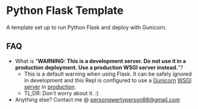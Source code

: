 # Python Flask Template

A template set up to run Python Flask and deploy with Gunicorn.

## FAQ

- What is "**WARNING: This is a development server. Do not use it in a production deployment. Use a production WSGI server instead.**"?
  - This is a default warning when using Flask. It can be safely ignored in development and this Repl is configured to use a [Gunicorn](https://pypi.org/project/gunicorn/) [WSGI server](https://en.wikipedia.org/wiki/Web_Server_Gateway_Interface) in [production](https://docs.replit.com/category/deployments).
  - TL;DR: Don't worry about it. :)
- Anything else? Contact me @ personqwertyperson88@gmail.com
